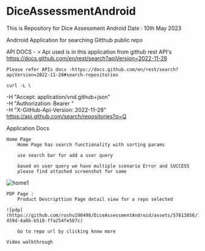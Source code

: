 # DiceAssessmentAndroid
This is Repository for Dice Assessment Android Date : 10th May 2023

Andrroid Application for searching Gitthub public repo

API DOCS - >
    Api used is in this application from github rest API's 
        https://docs.github.com/en/rest/search?apiVersion=2022-11-28
        
    Please refer APIs docs -https://docs.github.com/en/rest/search?apiVersion=2022-11-28#search-repositories
    
    curl -L \
  -H "Accept: application/vnd.github+json" \
  -H "Authorization: Bearer <YOUR-TOKEN>"\
  -H "X-GitHub-Api-Version: 2022-11-28" \
  https://api.github.com/search/repositories?q=Q
  
    
  
  Application Docs
  
    Home Page 
        Home Page has search functionality with sorting params 
        
        use search bar for add a user query 
        
        based on user query we have multiple scenario Error and SUCCESS
        please find attached screenshot for same 

![home1](https://github.com/roshu190498/DiceAssessmentAndroid/assets/57613856/a314c4b5-7904-4cc3-9b33-cd64b2bc3f92)
        

    PDP Page : 
        Product Descripttion Page detail view for a repo selected

    ![pdp](https://github.com/roshu190498/DiceAssessmentAndroid/assets/57613856/10efd1d4-459d-4a8b-b518-ffa254fe587c)

        Go to repo url by clicking know more
    
    Video walkthrough 
    
